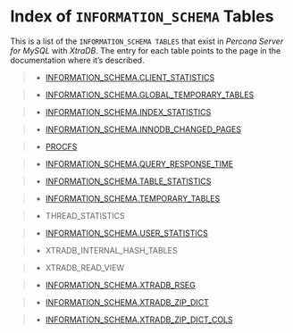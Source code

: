 # Index of `INFORMATION_SCHEMA` Tables

This is a list of the `INFORMATION_SCHEMA TABLES` that exist in *Percona Server for MySQL* with *XtraDB*. The entry for each table points to the page in the documentation where it’s described.

> 
> * [INFORMATION_SCHEMA.CLIENT_STATISTICS](diagnostics/user_stats.html#client-statistics)


> * [INFORMATION_SCHEMA.GLOBAL_TEMPORARY_TABLES](diagnostics/user_stats.html#index-statistics)


> * [INFORMATION_SCHEMA.INDEX_STATISTICS](management/changed_page_tracking.html#innodb-changed-pages)


> * [INFORMATION_SCHEMA.INNODB_CHANGED_PAGES]()


> * [PROCFS](performance/procfs-plugin.html#procfs)


> * [INFORMATION_SCHEMA.QUERY_RESPONSE_TIME](https://docs.percona.com/percona-server/8.0/diagnostics/response_time_distribution.html#query-response-time)


> * [INFORMATION_SCHEMA.TABLE_STATISTICS](diagnostics/user_stats.html#table-statistics)


> * [INFORMATION_SCHEMA.TEMPORARY_TABLES](diagnostics/misc_info_schema_tables.html#id1)


> * THREAD_STATISTICS


> * [INFORMATION_SCHEMA.USER_STATISTICS](diagnostics/user_stats.html#id3)


> * XTRADB_INTERNAL_HASH_TABLES


> * XTRADB_READ_VIEW


> * [INFORMATION_SCHEMA.XTRADB_RSEG](https://docs.percona.com/percona-server/8.0/diagnostics/misc_info_schema_tables.html#xtradb-rseg)


> * [INFORMATION_SCHEMA.XTRADB_ZIP_DICT](https://docs.percona.com/percona-server/8.0/flexibility/compressed_columns.html#xtradb-zip-dict)


> * [INFORMATION_SCHEMA.XTRADB_ZIP_DICT_COLS](https://docs.percona.com/percona-server/8.0/flexibility/compressed_columns.html#xtradb-zip-dict-cols)
